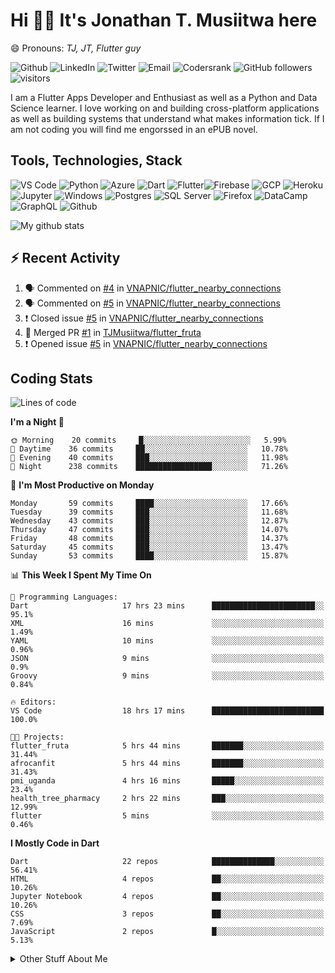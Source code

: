 # Hi 👋🏾 It's Jonathan T. Musiitwa here 
😄 Pronouns: *TJ, JT, Flutter guy*

![Github](https://img.shields.io/badge/TJonathan-lightgrey?style=social&logo=github&link=https://github.com/TJMusiitwa) ![LinkedIn](https://img.shields.io/badge/Jonathan_Musiitwa-lightgrey?style=social&logo=linkedin&link=https://www.linkedin.com/in/jonathan-musiitwa-a1107610a/) ![Twitter](https://img.shields.io/badge/TJMusiitwa-lightgrey?style=social&logo=twitter&link=https%3A%2F%2Ftwitter.com%2FTJMusiitwa) ![Email](https://img.shields.io/badge/jonamusiitwa-lightgrey?style=social&logo=microsoft-outlook&link=mailto:jonamusiitwa@outlook.com) ![Codersrank](https://img.shields.io/badge/TJMusiitwa-lightgrey?style=social&logo=codersrank&link=https://profile.codersrank.io/user/tjmusiitwa/) ![GitHub followers](https://img.shields.io/github/followers/TJMusiitwa?style=social)  ![visitors](https://visitor-badge.glitch.me/badge?page_id=TJMusiitwa.TJMusiitwa)

I am a Flutter Apps Developer and Enthusiast as well as a Python and Data Science learner. I love working on and building cross-platform applications as well as building systems that understand what makes information tick. If I am not coding you will find me engorssed in an ePUB novel.

## Tools, Technologies, Stack

![VS Code](https://img.shields.io/badge/VS_Code-blue?style=for-the-badge&logo=visual-studio-code) ![Python](https://img.shields.io/badge/Python-lightgrey?style=for-the-badge&logo=python) ![Azure](https://img.shields.io/badge/Microsoft_Azure-lightblue?style=for-the-badge&logo=microsoft-azure) ![Dart](https://img.shields.io/badge/Dart-informational?style=for-the-badge&logo=dart) ![Flutter](https://img.shields.io/badge/Flutter-informational?style=for-the-badge&logo=flutter)![Firebase](https://img.shields.io/badge/Firebase-yellow?style=for-the-badge&logo=firebase&)  ![GCP](https://img.shields.io/badge/Google_Cloud-lightgrey?style=for-the-badge&logo=google-cloud) ![Heroku](https://img.shields.io/badge/Heroku-purple?style=for-the-badge&logo=heroku)  ![Jupyter](https://img.shields.io/badge/Jupyter-lightgrey?style=for-the-badge&logo=jupyter) ![Windows](https://img.shields.io/badge/Windows-lightblue?style=for-the-badge&logo=windows) ![Postgres](https://img.shields.io/badge/Postgresql-black?style=for-the-badge&logo=postgresql) ![SQL Server](https://img.shields.io/badge/SQL_Server-red?style=for-the-badge&logo=microsoft-sql-server) ![Firefox](https://img.shields.io/badge/Firefox-important?style=for-the-badge&logo=firefox-browser&logoColor=white) ![DataCamp](https://img.shields.io/badge/Datacamp-lightgrey?style=for-the-badge&logo=datacamp) ![GraphQL](https://img.shields.io/badge/GraphQL-magenta?style=for-the-badge&logo=graphql) ![Github](https://img.shields.io/badge/Github-black?style=for-the-badge&logo=github)

![My github stats](https://github-readme-stats.vercel.app/api?username=TJMusiitwa&show_icons=true&count_private=true&theme=radical)

## ⚡ Recent Activity
<!--START_SECTION:activity-->
1. 🗣 Commented on [#4](https://github.com/VNAPNIC/flutter_nearby_connections/issues/4) in [VNAPNIC/flutter_nearby_connections](https://github.com/VNAPNIC/flutter_nearby_connections)
2. 🗣 Commented on [#5](https://github.com/VNAPNIC/flutter_nearby_connections/issues/5) in [VNAPNIC/flutter_nearby_connections](https://github.com/VNAPNIC/flutter_nearby_connections)
3. ❗️ Closed issue [#5](https://github.com/VNAPNIC/flutter_nearby_connections/issues/5) in [VNAPNIC/flutter_nearby_connections](https://github.com/VNAPNIC/flutter_nearby_connections)
4. 🎉 Merged PR [#1](https://github.com/TJMusiitwa/flutter_fruta/pull/1) in [TJMusiitwa/flutter_fruta](https://github.com/TJMusiitwa/flutter_fruta)
5. ❗️ Opened issue [#5](https://github.com/VNAPNIC/flutter_nearby_connections/issues/5) in [VNAPNIC/flutter_nearby_connections](https://github.com/VNAPNIC/flutter_nearby_connections)
<!--END_SECTION:activity-->

## Coding Stats
<!--START_SECTION:waka-->
![Lines of code](https://img.shields.io/badge/From%20Hello%20World%20I%27ve%20Written-13.7%20million%20lines%20of%20code-blue)

**I'm a Night 🦉** 

```text
🌞 Morning    20 commits     █░░░░░░░░░░░░░░░░░░░░░░░░   5.99% 
🌆 Daytime    36 commits     ██░░░░░░░░░░░░░░░░░░░░░░░   10.78% 
🌃 Evening    40 commits     ███░░░░░░░░░░░░░░░░░░░░░░   11.98% 
🌙 Night      238 commits    █████████████████░░░░░░░░   71.26%

```
📅 **I'm Most Productive on Monday** 

```text
Monday       59 commits     ████░░░░░░░░░░░░░░░░░░░░░   17.66% 
Tuesday      39 commits     ███░░░░░░░░░░░░░░░░░░░░░░   11.68% 
Wednesday    43 commits     ███░░░░░░░░░░░░░░░░░░░░░░   12.87% 
Thursday     47 commits     ███░░░░░░░░░░░░░░░░░░░░░░   14.07% 
Friday       48 commits     ███░░░░░░░░░░░░░░░░░░░░░░   14.37% 
Saturday     45 commits     ███░░░░░░░░░░░░░░░░░░░░░░   13.47% 
Sunday       53 commits     ████░░░░░░░░░░░░░░░░░░░░░   15.87%

```


📊 **This Week I Spent My Time On** 

```text
💬 Programming Languages: 
Dart                     17 hrs 23 mins      ███████████████████████░░   95.1% 
XML                      16 mins             ░░░░░░░░░░░░░░░░░░░░░░░░░   1.49% 
YAML                     10 mins             ░░░░░░░░░░░░░░░░░░░░░░░░░   0.96% 
JSON                     9 mins              ░░░░░░░░░░░░░░░░░░░░░░░░░   0.9% 
Groovy                   9 mins              ░░░░░░░░░░░░░░░░░░░░░░░░░   0.84%

🔥 Editors: 
VS Code                  18 hrs 17 mins      █████████████████████████   100.0%

🐱‍💻 Projects: 
flutter_fruta            5 hrs 44 mins       ███████░░░░░░░░░░░░░░░░░░   31.44% 
afrocanfit               5 hrs 44 mins       ███████░░░░░░░░░░░░░░░░░░   31.43% 
pmi_uganda               4 hrs 16 mins       █████░░░░░░░░░░░░░░░░░░░░   23.4% 
health_tree_pharmacy     2 hrs 22 mins       ███░░░░░░░░░░░░░░░░░░░░░░   12.99% 
flutter                  5 mins              ░░░░░░░░░░░░░░░░░░░░░░░░░   0.46%

```

**I Mostly Code in Dart** 

```text
Dart                     22 repos            ██████████████░░░░░░░░░░░   56.41% 
HTML                     4 repos             ██░░░░░░░░░░░░░░░░░░░░░░░   10.26% 
Jupyter Notebook         4 repos             ██░░░░░░░░░░░░░░░░░░░░░░░   10.26% 
CSS                      3 repos             ██░░░░░░░░░░░░░░░░░░░░░░░   7.69% 
JavaScript               2 repos             █░░░░░░░░░░░░░░░░░░░░░░░░   5.13%

```



<!--END_SECTION:waka-->

<details>
  <summary>Other Stuff About Me</summary>
  
- Preference for e-books over physical books.
  
 - While Coding, Listening Music and developing useful code. ⭐️
  
  - Reading Novels, Action and Adventure, Autobiography & Biography, Comics, Detective and Mystery, Fantasy, Romance, Sci-Fi...pretty much if you know my novel genres, you already know all my movie and tv genres as well. 😉
  
  - I have a surprising affinity for musical artisits whose names start with the letter '**J**'.
  - A big Formula 1 🏎 fan...a great need for speed. Go Team **MercedesAMG**
 </details>
